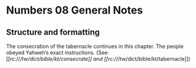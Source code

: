# Numbers 08 General Notes
## Structure and formatting

The consecration of the tabernacle continues in this chapter. The people obeyed Yahweh’s exact instructions. (See: [[rc://*/tw/dict/bible/kt/consecrate]] and [[rc://*/tw/dict/bible/kt/tabernacle]])